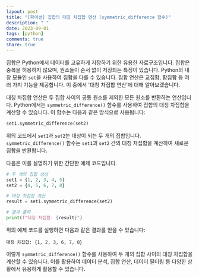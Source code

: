 ```yaml
---
layout: post
title: "[파이썬] 집합의 대칭 차집합 연산 (symmetric_difference 함수)"
description: " "
date: 2023-09-01
tags: [python]
comments: true
share: true
---
```


집합은 Python에서 데이터를 고유하게 저장하기 위한 유용한 자료구조입니다. 집합은 중복을 허용하지 않으며, 원소들이 순서 없이 저장되는 특징이 있습니다. Python의 내장 모듈인 `set`을 사용하여 집합을 다룰 수 있습니다. 집합 연산은 교집합, 합집합 등 여러 가지 기능을 제공합니다. 이 중에서 '대칭 차집합 연산'에 대해 알아보겠습니다.

대칭 차집합 연산은 두 집합 사이의 공통 원소를 제외한 모든 원소를 반환하는 연산입니다. Python에서는 `symmetric_difference()` 함수를 사용하여 집합의 대칭 차집합을 계산할 수 있습니다. 이 함수는 다음과 같은 방식으로 사용됩니다:

```python
set1.symmetric_difference(set2)
```

위의 코드에서 `set1`과 `set2`는 대상이 되는 두 개의 집합입니다. `symmetric_difference()` 함수는 `set1`과 `set2` 간의 대칭 차집합을 계산하여 새로운 집합을 반환합니다.

다음은 이를 설명하기 위한 간단한 예제 코드입니다.

```python
# 두 개의 집합 생성
set1 = {1, 2, 3, 4, 5}
set2 = {4, 5, 6, 7, 8}

# 대칭 차집합 계산
result = set1.symmetric_difference(set2)

# 결과 출력
print(f"대칭 차집합: {result}")
```

위의 예제 코드를 실행하면 다음과 같은 결과를 얻을 수 있습니다:

```
대칭 차집합: {1, 2, 3, 6, 7, 8}
```

이렇게 `symmetric_difference()` 함수를 사용하여 두 개의 집합 사이의 대칭 차집합을 계산할 수 있습니다. 이를 활용하여 데이터 분석, 집합 연산, 데이터 필터링 등 다양한 상황에서 유용하게 활용할 수 있습니다.